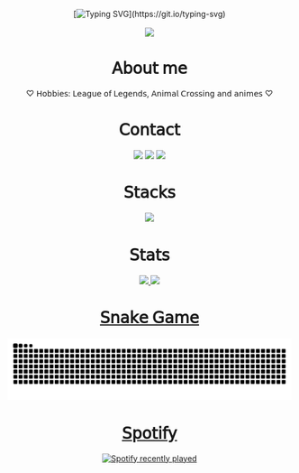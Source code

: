 <div align="center">

[![Typing SVG](https://readme-typing-svg.demolab.com?font=Fira+Code&size=30&duration=5500&pause=1000&color=AA7DCE&width=540&lines=Hello%2C+welcome+to+my+GitHub!)](https://git.io/typing-svg)

</div>

<div align="center">
  <div>
    <img src="https://64.media.tumblr.com/ad9e8486be2b084a1968a6b09ef2fb5e/12cb4cb11f0a4d46-0a/s500x750/b0535f7ab61f0c5e417b4a4334d7d2ee6032d833.gifv" width="450px" align="center">
  </div>
</div>

<div align="center">
 <h1>𝖠𝖻𝗈𝗎𝗍 𝗆𝖾</h1>  
  ♡ 𝖧𝗈𝖻𝖻𝗂𝖾𝗌: 𝖫𝖾𝖺𝗀𝗎𝖾 𝗈𝖿 𝖫𝖾𝗀𝖾𝗇𝖽𝗌, 𝖠𝗇𝗂𝗆𝖺𝗅 𝖢𝗋𝗈𝗌𝗌𝗂𝗇𝗀 𝖺𝗇𝖽 𝖺𝗇𝗂𝗆𝖾𝗌 ♡ 
</div>

<div align="center">
  <h1>𝖢𝗈𝗇𝗍𝖺𝖼𝗍</h1>
  <a href = "mailto:edyanealves@gmail.com"><img src="https://img.shields.io/badge/-Gmail-%23333?&color=282A36&style=for-the-badge&logo=gmail&logoColor=white" target="_blank"></a>
  <a href="https://profile.codersrank.io/user/edyane" target="_blank"><img src="https://img.shields.io/badge/CodersRank-67A4AC?&color=282A36&style=for-the-badge&logo=CodersRank&logoColor=white" target="_blank"></a>  
  <a href="https://www.linkedin.com/in/edyanealves/" target="_blank"><img src="https://img.shields.io/badge/-LinkedIn-%230077B5?&color=282A36&style=for-the-badge&logo=linkedin&logoColor=white" target="_blank"></a> 
<!--   <a href="https://steamcommunity.com/profiles/76561199052041024/" target="_blank"><img src="https://img.shields.io/badge/steam-%23000000.svg?&color=282A36&style=for-the-badge&logo=steam&logoColor=white" target="_blank"></a>  -->
</div>

<div align="center">
  <h1>𝖲𝗍𝖺𝖼𝗄𝗌</h1>

  <p>
    <a href="https://skillicons.dev">
      <img src="https://skillicons.dev/icons?i=bitbucket,bootstrap,css,cypress,figma,git,github,gitlab,html,js,jest,md,nextjs,nodejs,notion,npm,postman,react,redux,sass,styledcomponents,tailwind,ts,vercel,vite,vscode,wordpress" />
    </a>
  </p>
</div>

<div align="center">
  <h1>𝖲𝗍𝖺𝗍𝗌</h1>
    <a href="https://github.com/Edyane">
    <img height="150em" src="https://github-readme-stats.vercel.app/api?username=edyane&show_icons=true&theme=dracula&include_all_commits=true&count_private=true"/>
    <img height="150em" src="https://streak-stats.demolab.com/?user=Edyane&theme=dracula"/>
</div>

<div align="center">
  <h1>𝖲𝗇𝖺𝗄𝖾 𝖦𝖺𝗆𝖾</h1>
  
  <!--![snake animation](https://raw.githubusercontent.com/Edyane/Edyane/output/github-contribution-grid-snake.svg)-->
  <picture>
  <source media="(prefers-color-scheme: dark)" srcset="https://raw.githubusercontent.com/Edyane/Edyane/output/github-contribution-grid-snake-dark.svg" />
  <source media="(prefers-color-scheme: light)" srcset="https://raw.githubusercontent.com/Edyane/Edyane/output/github-contribution-grid-snake.svg?palette=github-dark" />
  <img alt="github-snake" src="github-contribution-grid-snake.svg" />
</picture>
</div>
  
<div align="center">
  <h1>𝖲𝗉𝗈𝗍𝗂𝖿𝗒</h1>
  
  ![Spotify recently played](https://spotify-recently-played-readme.vercel.app/api?user=northerndownpour_&count=3)
</div>  

